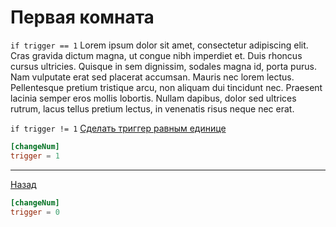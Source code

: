 # Первая комната

```if trigger == 1``` Lorem ipsum dolor sit amet, consectetur adipiscing elit. Cras gravida dictum magna, ut congue nibh imperdiet et. Duis rhoncus cursus ultricies. Quisque in sem dignissim, sodales magna id, porta purus. Nam vulputate erat sed placerat accumsan. Mauris nec lorem lectus. Pellentesque pretium tristique arcu, non aliquam dui tincidunt nec. Praesent lacinia semper eros mollis lobortis. Nullam dapibus, dolor sed ultrices rutrum, lacus tellus pretium lectus, in venenatis risus neque nec erat.

```if trigger != 1``` [Сделать триггер равным единице]()
```toml
[changeNum]
trigger = 1
```



---

[Назад](./Main.md)
```toml
[changeNum]
trigger = 0
```
